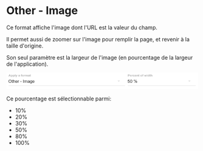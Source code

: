 # Other - Image

Ce format affiche l'image dont l'URL est la valeur du champ.

Il permet aussi de zoomer sur l'image pour remplir la page, et revenir à la taille d'origine.

Son seul paramètre est la largeur de l'image \(en pourcentage de la largeur de l'application\).

![Paramètres du format Image](/assets/FormatImageParameters.png)

Ce pourcentage est sélectionnable parmi:

* 10%
* 20%
* 30%
* 50%
* 80%
* 100%
